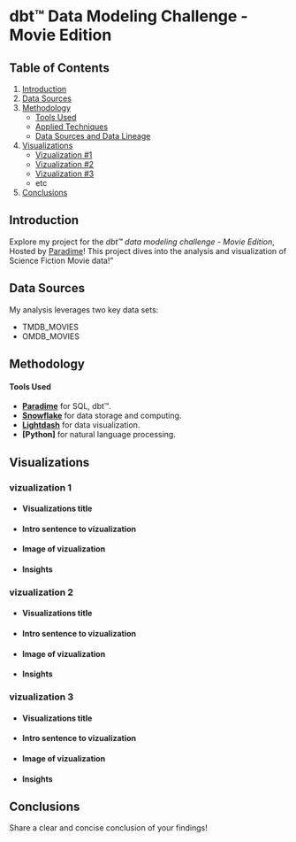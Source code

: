 # dbt™ Data Modeling Challenge - Movie Edition

## Table of Contents
1. [Introduction](#introduction)
2. [Data Sources](#data-sources)
3. [Methodology](#methodology)
   - [Tools Used](#tools-used)
   - [Applied Techniques](#applied-techniques)
   - [Data Sources and Data Lineage](#data-sources-and-data-lineage)
4. [Visualizations](#visualizations)
   - [Vizualization #1](vizualization-1)
   - [Vizualization #2](Vizualization-2)
   - [Vizualization #3](Vizualization-3)
   - etc
5. [Conclusions](#conclusions)

## Introduction
Explore my project for the _dbt™ data modeling challenge - Movie Edition_, Hosted by [Paradime](https://www.paradime.io/)! This project dives into the analysis and visualization of Science Fiction Movie data!"

## Data Sources
My analysis leverages two key data sets:
- TMDB_MOVIES
- OMDB_MOVIES

## Methodology
#### Tools Used
- **[Paradime](https://www.paradime.io/)** for SQL, dbt™.
- **[Snowflake](https://www.snowflake.com/)** for data storage and computing.
- **[Lightdash](https://www.lightdash.com/)** for data visualization.
- **[Python]** for natural language processing.

## Visualizations

### vizualization 1
- #### Visualizations title
- #### Intro sentence to vizualization
- #### Image of vizualization
- #### Insights

### vizualization 2
- #### Visualizations title
- #### Intro sentence to vizualization
- #### Image of vizualization
- #### Insights

### vizualization 3
- #### Visualizations title
- #### Intro sentence to vizualization
- #### Image of vizualization
- #### Insights

## Conclusions
Share a clear and concise conclusion of your findings!
